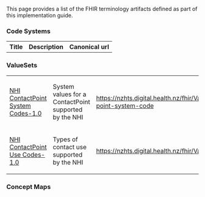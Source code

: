 This page provides a list of the FHIR terminology artifacts defined as part of this implementation guide.
<h3>Code Systems</h3>
<table class='table table-bordered table-condensed'>
<tr><th>Title</th><th>Description</th><th>Canonical url</th></tr>
</table>
<h3>ValueSets</h3>
<table class='table table-bordered table-condensed'>
<tr>
<td><a href="ValueSet-nhi-contact-point-system-code-1.0.html">NHI ContactPoint System Codes-1.0</a> </td>
<td> <p>System values for a ContactPoint supported  by the NHI</p></td>
<td> <a href="https://nzhts.digital.health.nz/fhir/ValueSet/nhi-contact-point-system-code">https://nzhts.digital.health.nz/fhir/ValueSet/nhi-contact-point-system-code</a></td>
</tr>
<tr>
<td><a href="ValueSet-nhi-address-type.html">NHI ContactPoint Use Codes-1.0</a> </td>
<td> <p>Types of contact use supported  by the NHI</p></td>
<td> <a href="https://nzhts.digital.health.nz/fhir/ValueSet/nhiContactUseType">https://nzhts.digital.health.nz/fhir/ValueSet/nhiContactUseType</a></td>
</tr>
</table>
<h3>Concept Maps</h3>
<table class='table table-bordered table-condensed'>
</table>